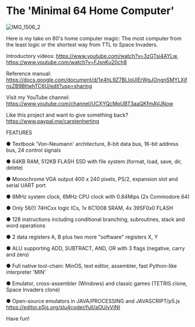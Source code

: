 # The 'Minimal 64 Home Computer'

![IMG_1506_2](https://github.com/slu4coder/The-Minimal-64-Home-Computer/assets/52576999/b598f07d-306d-4c5c-b5dd-82162dc874fa)

Here is my take on 80's home computer magic: The most computer from the least logic or the shortest way from TTL to Space Invaders.

Introductory videos: https://www.youtube.com/watch?v=3zGTsi4AYLw, https://www.youtube.com/watch?v=FJsnKu20ch8

Reference manual: https://docs.google.com/document/d/1e4hL9Z7BLIoUlErWgJOngnSMYLXjfnsZB9BtlwhTC6U/edit?usp=sharing

Visit my YouTube channel: https://www.youtube.com/channel/UCXYQcMpUBT3aaQKfmAVJNow

Like this project and want to give something back? https://www.paypal.me/carstenherting

FEATURES

● Textbook 'Von-Neumann' architecture, 8-bit data bus, 16-bit address bus, 24 control signals

● 64KB RAM, 512KB FLASH SSD with file system (format, load, save, dir, delete)

● Monochrome VGA output 400 x 240 pixels, PS/2, expansion slot and serial UART port

● 8MHz system clock, 6MHz CPU clock with 0.84Mips (2x Commodore 64)

● Only 56(!) 74HCxx logic ICs, 1x 6C1008 SRAM, 4x 39SF0x0 FLASH

● 128 instructions including conditional branching, subroutines, stack and word operations

● 2 data registers A, B plus two more "software" registers X, Y

● ALU supporting ADD, SUBTRACT, AND, OR with 3 flags (negative, carry and zero)

● Full native tool-chain: MinOS, text editor, assembler, fast Python-like interpreter 'MIN'

● Emulator, cross-assembler (Windows) and classic games (TETRIS clone, Space Invaders clone)

● Open-source emulators in JAVA/PROCESSING and JAVASCRIPT/p5.js https://editor.p5js.org/slu4coder/full/aOUivViNt
  
Have fun!
